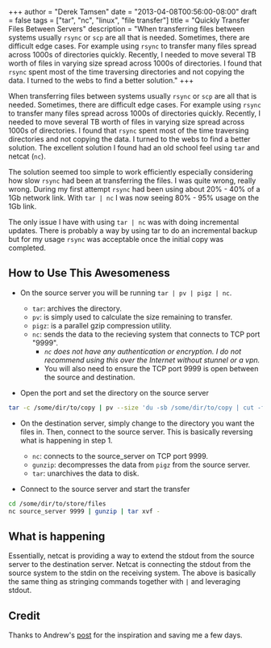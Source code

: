 +++
author = "Derek Tamsen"
date = "2013-04-08T00:56:00-08:00"
draft = false
tags = ["tar", "nc", "linux", "file transfer"]
title = "Quickly Transfer Files Between Servers"
description = "When transferring files between systems usually `rsync` or `scp` are all that is needed. Sometimes, there are difficult edge cases. For example using `rsync` to transfer many files spread across 1000s of directories quickly. Recently, I needed to move several TB worth of files in varying size spread across 1000s of directories. I found that `rsync` spent most of the time traversing directories and not copying the data. I turned to the webs to find a better solution."
+++

When transferring files between systems usually `rsync` or `scp` are all that is needed. Sometimes, there are difficult edge cases. For example using `rsync` to transfer many files spread across 1000s of directories quickly. Recently, I needed to move several TB worth of files in varying size spread across 1000s of directories. I found that `rsync` spent most of the time traversing directories and not copying the data. I turned to the webs to find a better solution. The excellent solution I found had an old school feel using `tar` and netcat (`nc`).

The solution seemed too simple to work efficiently especially considering how slow `rsync` had been at transferring the files. I was quite wrong, really wrong. During my first attempt `rsync` had been using about 20% - 40% of a 1Gb network link. With `tar | nc` I was now seeing 80% - 95% usage on the 1Gb link.

The only issue I have with using `tar | nc` was with doing incremental updates. There is probably a way by using tar to do an incremental backup but for my usage `rsync` was acceptable once the initial copy was completed.

## How to Use This Awesomeness
- On the source server you will be running `tar | pv | pigz | nc`.
    - `tar`: archives the directory.
    - `pv`: is simply used to calculate the size remaining to transfer.
    - `pigz`: is a parallel gzip compression utility.
    - `nc`: sends the data to the recieving system that connects to TCP port "9999".
        - _`nc` does not have any authentication or encryption. I do not recommend using this over the Internet without stunnel or a vpn._
        - You will also need to ensure the TCP port 9999 is open between the source and destination.

- Open the port and set the directory on the source server
```sh
tar -c /some/dir/to/copy | pv --size 'du -sb /some/dir/to/copy | cut -f1' | pigz -5 | nc -l 9999
```

- On the destination server, simply change to the directory you want the files in. Then, connect to the source server. This is basically reversing what is happening in step 1.
    - `nc`: connects to the source_server on TCP port 9999.
    - `gunzip`: decompresses the data from `pigz` from the source server.
    - `tar`: unarchives the data to disk.

- Connect to the source server and start the transfer
```sh
cd /some/dir/to/store/files
nc source_server 9999 | gunzip | tar xvf -
```

## What is happening
Essentially, netcat is providing a way to extend the stdout from the source server to the destination server. Netcat is connecting the stdout from the source system to the stdin on the receiving system. The above is basically the same thing as stringing commands together with `|` and leveraging stdout.

## Credit
Thanks to Andrew's [post](http://andrew.tumblr.com/post/2316602611 "Combining tar, pigz, and netcat") for the inspiration and saving me a few days.
